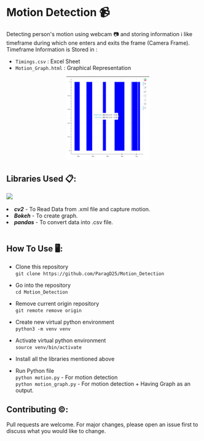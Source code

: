 # Motion Detection 📹
Detecting person's motion using webcam 📷 and storing information ℹ️ like timeframe during which one enters and exits the frame (Camera Frame).<br>
Timeframe Information is Stored in :
- `Timings.csv` : Excel Sheet
- `Motion_Graph.html` : Graphical Representation
  <p align="center">
    <img src="https://github.com/ParagD25/Motion_Detection/blob/master/Images/motion_graph.png" alt="Graph" width="45%">
  </p>

## Libraries Used 📋:

[![](https://camo.githubusercontent.com/2fb0723ef80f8d87a51218680e209c66f213edf8/68747470733a2f2f666f7274686562616467652e636f6d2f696d616765732f6261646765732f6d6164652d776974682d707974686f6e2e737667)](https://python.org)

<li><b><i>cv2</i></b> - To Read Data from .xml file and capture motion.</li>
<li><b><i>Bokeh</i></b> - To create graph.</li>
<li><b><i>pandas</i></b> - To convert data into .csv file.</li><br>

## How To Use 🖥️:


- Clone this repository<br>
`git clone https://github.com/ParagD25/Motion_Detection`

- Go into the repository<br>
`cd Motion_Detection`

- Remove current origin repository<br>
`git remote remove origin`
- Create new virtual python environment<br>
`python3 -m venv venv`
- Activate virtual python environment<br>
`source venv/bin/activate`
- Install all the libraries mentioned above
- Run Python file<br>
`python motion.py` - For motion detection <br>
`python motion_graph.py` - For motion detection + Having Graph as an output.


## Contributing ©️:

Pull requests are welcome. For major changes, please open an issue first to discuss what you would like to change.
